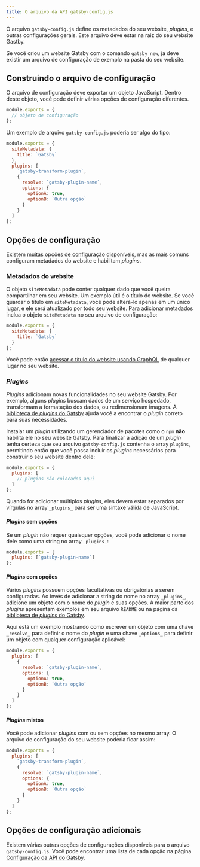 ```yaml
---
title: O arquivo da API gatsby-config.js
---
```


O arquivo `gatsby-config.js` define os metadados do seu website, _plugins_, e outras configurações gerais. Este arquivo deve estar na raiz do seu website Gastby.

Se você criou um website Gatsby com o comando `gatsby new`, já deve existir um arquivo de configuração de exemplo na pasta do seu website.

## Construindo o arquivo de configuração

O arquivo de configuração deve exportar um objeto JavaScript. Dentro deste objeto, você pode definir várias opções de configuração diferentes.

```javascript:title=gatsby-config.js
module.exports = {
  // objeto de configuração
};
```

Um exemplo de arquivo `gatsby-config.js` poderia ser algo do tipo:

```javascript:title=gatsby-config.js
module.exports = {
  siteMetadata: {
    title: `Gatsby`
  },
  plugins: [
    `gatsby-transform-plugin`,
    {
      resolve: `gatsby-plugin-name`,
      options: {
        optionA: true,
        optionB: `Outra opção`
      }
    }
  ]
};
```

## Opções de configuração

Existem [muitas opções de configuração](/docs/gatsby-config) disponíveis, mas as mais comuns configuram metadados do website e habilitam _plugins_.

### Metadados do website

O objeto `siteMetadata` pode conter qualquer dado que você queira compartilhar em seu website. Um exemplo útil é o título do website. Se você guardar o título em `siteMetadata`, você pode alterá-lo apenas em um único lugar, e ele será atualizado por todo seu website. Para adicionar metadados inclua o objeto `siteMetadata` no seu arquivo de configuração:

```javascript:title=gatsby-config.js
module.exports = {
  siteMetadata: {
    title: `Gatsby`
  }
};
```

Você pode então [acessar o título do website usando GraphQL](/tutorial/part-four/#your-first-graphql-query) de qualquer lugar no seu website.

### _Plugins_

_Plugins_ adicionam novas funcionalidades no seu website Gatsby. Por exemplo, alguns _plugins_ buscam dados de um serviço hospedado, transformam a formatação dos dados, ou redimensionam imagens. A [biblioteca de _plugins_ do Gatsby](/plugins) ajuda você a encontrar o _plugin_ correto para suas necessidades.

Instalar um _plugin_ utilizando um gerenciador de pacotes como o `npm` **não** habilita ele no seu website Gatsby. Para finalizar a adição de um _plugin_ tenha certeza que seu arquivo `gatsby-config.js` contenha o array `plugins`, permitindo então que você possa incluir os _plugins_ necessários para construir o seu website dentro dele:

```javascript:title=gatsby-config.js
module.exports = {
  plugins: [
    // plugins são colocados aqui
  ]
};
```

Quando for adicionar múltiplos _plugins_, eles devem estar separados por vírgulas no array `_plugins_` para ser uma sintaxe válida de JavaScript.

#### _Plugins_ sem opções

Se um _plugin_ não requer quaisquer opções, você pode adicionar o nome dele como uma string no array `_plugins_`:

```javascript:title=gatsby-config.js
module.exports = {
  plugins: [`gatsby-plugin-name`]
};
```

#### _Plugins_ com opções

Vários _plugins_ possuem opções facultativas ou obrigatórias a serem configuradas. Ao invés de adicionar a string do nome no array `_plugins_`, adicione um objeto com o nome do _plugin_ e suas opções. A maior parte dos _plugins_ apresentam exemplos em seu arquivo `README` ou na página da [biblioteca de _plugins_ do Gatsby](/plugins).

Aqui está um exemplo mostrando como escrever um objeto com uma chave `_resolve_` para definir o nome do _plugin_ e uma chave `_options_` para definir um objeto com qualquer configuração aplicável:

```javascript:title=gatsby-config.js
module.exports = {
  plugins: [
    {
      resolve: `gatsby-plugin-name`,
      options: {
        optionA: true,
        optionB: `Outra opção`
      }
    }
  ]
};
```

#### _Plugins_ mistos

Você pode adicionar _plugins_ com ou sem opções no mesmo array. O arquivo de configuração do seu website poderia ficar assim:

```javascript:title=gatsby-config.js
module.exports = {
  plugins: [
    `gatsby-transform-plugin`,
    {
      resolve: `gatsby-plugin-name`,
      options: {
        optionA: true,
        optionB: `Outra opção`
      }
    }
  ]
};
```

## Opções de configuração adicionais

Existem várias outras opções de configurações disponíveis para o arquivo `gatsby-config.js`. Você pode encontrar uma lista de cada opção na página [Configuração da API do Gatsby](/docs/gatsby-config/).
